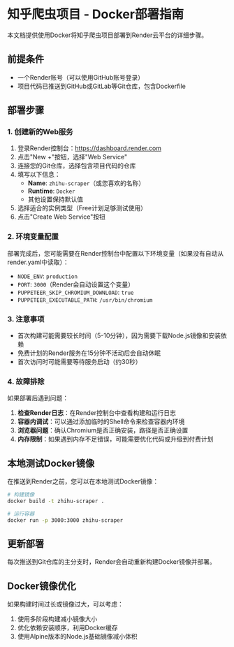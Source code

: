 # 知乎爬虫项目 - Docker部署指南

本文档提供使用Docker将知乎爬虫项目部署到Render云平台的详细步骤。

## 前提条件

- 一个Render账号（可以使用GitHub账号登录）
- 项目代码已推送到GitHub或GitLab等Git仓库，包含Dockerfile

## 部署步骤

### 1. 创建新的Web服务

1. 登录Render控制台：https://dashboard.render.com
2. 点击"New +"按钮，选择"Web Service"
3. 连接您的Git仓库，选择包含项目代码的仓库
4. 填写以下信息：
   - **Name**: `zhihu-scraper`（或您喜欢的名称）
   - **Runtime**: `Docker`
   - 其他设置保持默认值
5. 选择适合的实例类型（Free计划足够测试使用）
6. 点击"Create Web Service"按钮

### 2. 环境变量配置

部署完成后，您可能需要在Render控制台中配置以下环境变量（如果没有自动从render.yaml中读取）：

- `NODE_ENV`: `production`
- `PORT`: `3000`（Render会自动设置这个变量）
- `PUPPETEER_SKIP_CHROMIUM_DOWNLOAD`: `true`
- `PUPPETEER_EXECUTABLE_PATH`: `/usr/bin/chromium`

### 3. 注意事项

- 首次构建可能需要较长时间（5-10分钟），因为需要下载Node.js镜像和安装依赖
- 免费计划的Render服务在15分钟不活动后会自动休眠
- 首次访问时可能需要等待服务启动（约30秒）

### 4. 故障排除

如果部署后遇到问题：

1. **检查Render日志**：在Render控制台中查看构建和运行日志
2. **容器内调试**：可以通过添加临时的Shell命令来检查容器内环境
3. **浏览器问题**：确认Chromium是否正确安装，路径是否正确设置
4. **内存限制**：如果遇到内存不足错误，可能需要优化代码或升级到付费计划

## 本地测试Docker镜像

在推送到Render之前，您可以在本地测试Docker镜像：

```bash
# 构建镜像
docker build -t zhihu-scraper .

# 运行容器
docker run -p 3000:3000 zhihu-scraper
```

## 更新部署

每次推送到Git仓库的主分支时，Render会自动重新构建Docker镜像并部署。

## Docker镜像优化

如果构建时间过长或镜像过大，可以考虑：

1. 使用多阶段构建减小镜像大小
2. 优化依赖安装顺序，利用Docker缓存
3. 使用Alpine版本的Node.js基础镜像减小体积 